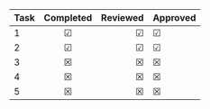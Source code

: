| Task      | Completed         | Reviewed | Approved
| ------------- |:-------------:| -----:| ------ 
| 1   | &#x2611; | &#x2611; | &#x2611; |
| 2   | &#x2611;      |   &#x2611; | &#x2611; |
| 3 | &#x2612;      |    &#x2612; | &#x2612; |
| 4 | &#x2612;     |    &#x2612; | &#x2612; |
| 5 | &#x2612;    |    &#x2612; | &#x2612; |



